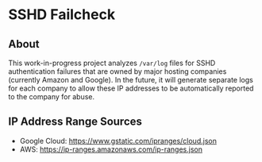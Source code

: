 # SSHD Failcheck

## About

This work-in-progress project analyzes `/var/log` files for SSHD authentication failures that are owned by major hosting companies (currently Amazon and Google). In the future, it will generate separate logs for each company to allow these IP addresses to be automatically reported to the company for abuse.

## IP Address Range Sources

* Google Cloud: https://www.gstatic.com/ipranges/cloud.json
* AWS: https://ip-ranges.amazonaws.com/ip-ranges.json
